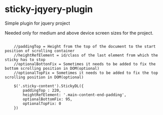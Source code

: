 # sticky-jqyery-plugin
Simple plugin for jquery project

Needed only for medium and above device screen sizes for the project.

```

    //paddingTop = Height from the top of the document to the start position of scrolling container
    //heightRefElement = id/class of the last element from which the sticky has to stop
    //optionalBottonFix = Sometimes it needs to be added to fix the bottom scrolling position in DOM(optional)
    //optionalTopFix = Sometimes it needs to be added to fix the top scrolling position in DOM(optional)

  	$('.sticky-content').StickyDL({
 	    paddingTop : 220, 
 		heightRefElement: '.main-content-end-padding', 
        optionalBottomFix: 95,
        optionalTopFix: 0
 	})

```
